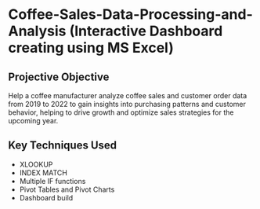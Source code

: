 # Coffee-Sales-Data-Processing-and-Analysis (Interactive Dashboard creating using MS Excel)

## Projective Objective
Help a coffee manufacturer analyze coffee sales and customer order data from 2019 to 2022 to gain insights into purchasing patterns and customer behavior, helping to drive growth and optimize sales strategies for the upcoming year. 

## Key Techniques Used
- XLOOKUP
- INDEX MATCH
- Multiple IF functions
- Pivot Tables and Pivot Charts
- Dashboard build
